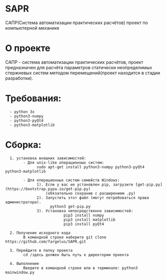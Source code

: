 # SAPR
САПР(Система автоматизации практических расчётов) проект по компьютерной механике

# О проекте
САПР - система автоматизации практических расчётов, проект предназначен для расчёта параметров 
статически неопределимых стержневых систем методом перемещений(проект находится в стадии разработки).

# Требования:
      - python 3x
      - python3-numpy
      - python3-pyQt4
      - python3-matplotlib

# Сборка:
      1. установка внешних зависимостей:
            - Для unix-like операционных систем:
                  sudo apt-get install python3-numpy python3-pyQt4 python3-matplotlib
            
            - Для операционных систем семейств Windows:
                  1). Если у вас не установлен pip, загрузите [get-pip.py](https://bootstrap.pypa.io/get-pip.py)
                      (обязательно сохранив с расширением .py)
                  2). Запустить этот файл (могут потребоваться права администратора).
                        python3 get-pip.py
                  3). Установка непосредственно зависимостей:
                              pip3 install numpy
                              pip3 install matplotlib
                              pip3 install pyQt4
                              
      2. Получение исходного кода
            В командной строке наберите git clone https://github.com/fargelus/SAPR.git
      
      3. Перейдите в папку проекта
            cd /здесь должен быть путь к директории проекта
      
      4. Выполнение
            Введите в командной строке или в терминале: python3 mainwindow.py

